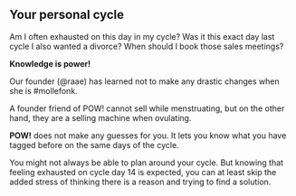 


## Your personal cycle

Am I often exhausted on this day in my cycle? Was it this exact day last cycle I also wanted a divorce? When should I book those sales meetings?



**Knowledge is power!**



Our founder (@raae) has learned not to make any drastic changes when she is #mollefonk.



A founder friend of POW! cannot sell while menstruating, but on the other hand, they are a selling machine when ovulating.



**POW!** does not make any guesses for you. It lets you know what you have tagged before on the same days of the cycle.



You might not always be able to plan around your cycle. But knowing that feeling exhausted on cycle day 14 is expected, you can at least skip the added stress of thinking there is a reason and trying to find a solution.

  <br />
